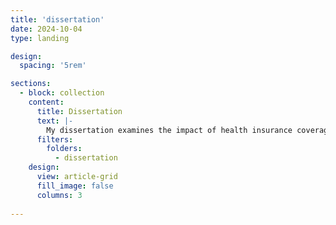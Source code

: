 ```yaml
---
title: 'dissertation'
date: 2024-10-04
type: landing

design:
  spacing: '5rem'

sections:
  - block: collection
    content:
      title: Dissertation
      text: |-
        My dissertation examines the impact of health insurance coverage policies on reproductive and pregnancy care use among women with disabilities in the United States. This work is funded by an F31 Ruth L. Kirschstein Predoctoral Individual National Research Award from the Eunice Kennedy Shriver National Institute of Child Health & Human Development (NICHD).
      filters:
        folders:
          - dissertation
    design:
      view: article-grid
      fill_image: false
      columns: 3
    
---
```


